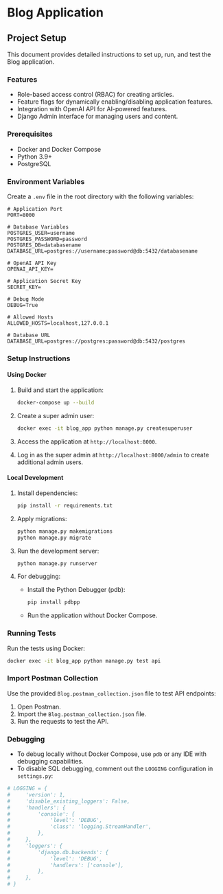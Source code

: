 # Blog Application

## Project Setup

This document provides detailed instructions to set up, run, and test the Blog application.

### Features
- Role-based access control (RBAC) for creating articles.
- Feature flags for dynamically enabling/disabling application features.
- Integration with OpenAI API for AI-powered features.
- Django Admin interface for managing users and content.

### Prerequisites
- Docker and Docker Compose
- Python 3.9+
- PostgreSQL

### Environment Variables
Create a `.env` file in the root directory with the following variables:
```env
# Application Port
PORT=8000

# Database Variables
POSTGRES_USER=username
POSTGRES_PASSWORD=password
POSTGRES_DB=databasename
DATABASE_URL=postgres://username:password@db:5432/databasename

# OpenAI API Key
OPENAI_API_KEY=

# Application Secret Key
SECRET_KEY=

# Debug Mode
DEBUG=True

# Allowed Hosts
ALLOWED_HOSTS=localhost,127.0.0.1

# Database URL
DATABASE_URL=postgres://postgres:password@db:5432/postgres
```

### Setup Instructions

#### Using Docker
1. Build and start the application:
   ```bash
   docker-compose up --build
   ```

2. Create a super admin user:
   ```bash
   docker exec -it blog_app python manage.py createsuperuser
   ```

3. Access the application at `http://localhost:8000`.
4. Log in as the super admin at `http://localhost:8000/admin` to create additional admin users.

#### Local Development
1. Install dependencies:
   ```bash
   pip install -r requirements.txt
   ```

2. Apply migrations:
   ```bash
   python manage.py makemigrations
   python manage.py migrate
   ```

3. Run the development server:
   ```bash
   python manage.py runserver
   ```

4. For debugging:
   - Install the Python Debugger (pdb):
     ```bash
     pip install pdbpp
     ```
   - Run the application without Docker Compose.

### Running Tests
Run the tests using Docker:
```bash
docker exec -it blog_app python manage.py test api
```

### Import Postman Collection
Use the provided `Blog.postman_collection.json` file to test API endpoints:
1. Open Postman.
2. Import the `Blog.postman_collection.json` file.
3. Run the requests to test the API.

### Debugging
- To debug locally without Docker Compose, use `pdb` or any IDE with debugging capabilities.
- To disable SQL debugging, comment out the `LOGGING` configuration in `settings.py`:
```python
# LOGGING = {
#     'version': 1,
#     'disable_existing_loggers': False,
#     'handlers': {
#         'console': {
#             'level': 'DEBUG',
#             'class': 'logging.StreamHandler',
#         },
#     },
#     'loggers': {
#         'django.db.backends': {
#             'level': 'DEBUG',
#             'handlers': ['console'],
#         },
#     },
# }
```
